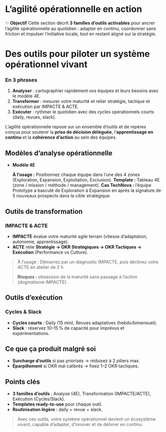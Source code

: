 # L’agilité opérationnelle en action



✨ **Objectif** Cette section décrit **3 familles d’outils activables** pour ancrer l’agilité opérationnelle au quotidien : adapter en continu, coordonner sans friction et impulser l’initiative locale, tout en restant aligné sur la stratégie.

# Des outils pour piloter un système opérationnel vivant

### En 3 phrases

1. **Analyser** : cartographier rapidement vos équipes et leurs besoins avec le modèle 4E.
2. **Transformer** : mesurer votre maturité et relier stratégie, tactique et exécution par IMPACTE & ACTE.
3. **Exécuter** : rythmer le quotidien avec des cycles opérationnels courts (daily, revues, slack).

L’agilité opérationnelle repose sur un ensemble d’outils et de repères conçus pour soutenir la **prise de décision déléguée**, l’**apprentissage en continu** et la **cohérence d’action** au sein des équipes.

## Modèles d’analyse opérationnelle

- **Modèle 4E**
    
    **À l’usage :** Positionnez chaque équipe dans l’une des 4 zones (Exploration, Expansion, Exploitation, Exclusion).
    **Template :** Tableau 4E (zone / mission / méthode / management).
    **Cas TechNova :** l’équipe Prototype a basculé de Exploration à Expansion en après la signature de 5 nouveaux prospects dans la cible stratégique.
    

## Outils de transformation

### IMPACTE & ACTE

- **IMPACTE** évalue votre maturité agile terrain (vitesse d’adaptation, autonomie, apprentissage).
- **ACTE** relie **Stratégie → OKR Stratégiques → OKR Tactiques → Exécution** (Performance vs Culture).

> À l’usage : Démarrez par un diagnostic IMPACTE, puis déclinez votre ACTE en atelier de 2 h.
> 
> 
> **Risques :** obsession de la maturité sans passage à l’action (dogmatisme IMPACTE).
> 

## Outils d’exécution

### Cycles & Slack

- **Cycles courts** : Daily (15 min), Revues adaptatives (hebdo/bimensuel).
- **Slack** : réservez 10–15 % de capacité pour imprévus et expérimentations.

## Ce que ça produit malgré soi

- **Surcharge d’outils** si pas priorisés → réduisez à 2 piliers max.
- **Éparpillement** si OKR mal calibrés → fixez 1–2 OKR tactiques.

## Points clés

- **3 familles d’outils** : Analyse (4E), Transformation (IMPACTE/ACTE), Exécution (Cycles/Slack).
- **Templates ready-to-use** pour chaque outil.
- **Routinisation légère** : daily + revue + slack.

> Avec ces outils, votre système opérationnel devient un écosystème vivant, capable d’adapter, d’innover et de délivrer en continu.
> 

###